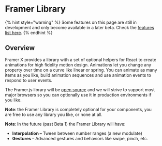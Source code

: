 # Framer Library

{% hint style="warning" %}
Some features on this page are still in development and only become available in a later beta. Check the [features list here](../../introduction/beta.md#beta-features).
{% endhint %}

## Overview

Framer X provides a library with a set of optional helpers for React to create animations for high fidelity motion design. Animations let you change any property over time on a curve like linear or spring. You can animate as many items as you like, build animation sequences and use animation events to respond to user events.

The Framer.js library will be [open source](http://github.com/koenbok/framer) and we will strive to support most major browsers so you can optionally use it in production environments if you like.  
  
**Note**: the Framer Library is completely optional for your components, you are free to use any library you like, or none at all.

**Note**: In the future \(past Beta 1\) the Framer Library will have:

* **Interpolation –** Tween between number ranges \(a new modulate\)
* **Gestures –** Advanced gestures and behaviors like swipe, pinch, etc.

## 

